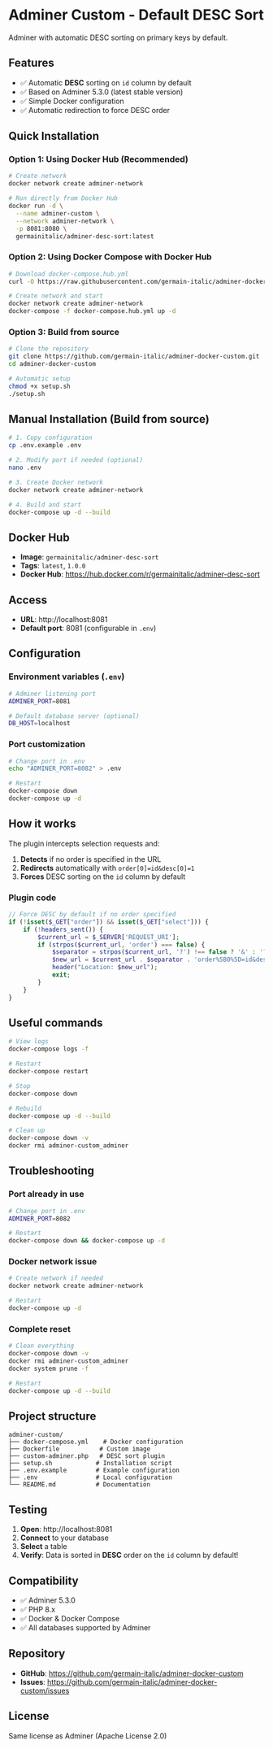 # Adminer Custom - Default DESC Sort

Adminer with automatic DESC sorting on primary keys by default.

## Features

- ✅ Automatic **DESC** sorting on `id` column by default
- ✅ Based on Adminer 5.3.0 (latest stable version)
- ✅ Simple Docker configuration
- ✅ Automatic redirection to force DESC order

## Quick Installation

### Option 1: Using Docker Hub (Recommended)

```bash
# Create network
docker network create adminer-network

# Run directly from Docker Hub
docker run -d \
  --name adminer-custom \
  --network adminer-network \
  -p 8081:8080 \
  germainitalic/adminer-desc-sort:latest
```

### Option 2: Using Docker Compose with Docker Hub

```bash
# Download docker-compose.hub.yml
curl -O https://raw.githubusercontent.com/germain-italic/adminer-docker-custom/master/docker-compose.hub.yml

# Create network and start
docker network create adminer-network
docker-compose -f docker-compose.hub.yml up -d
```

### Option 3: Build from source

```bash
# Clone the repository
git clone https://github.com/germain-italic/adminer-docker-custom.git
cd adminer-docker-custom

# Automatic setup
chmod +x setup.sh
./setup.sh
```

## Manual Installation (Build from source)

```bash
# 1. Copy configuration
cp .env.example .env

# 2. Modify port if needed (optional)
nano .env

# 3. Create Docker network
docker network create adminer-network

# 4. Build and start
docker-compose up -d --build
```

## Docker Hub

- **Image**: `germainitalic/adminer-desc-sort`
- **Tags**: `latest`, `1.0.0`
- **Docker Hub**: https://hub.docker.com/r/germainitalic/adminer-desc-sort

## Access

- **URL**: http://localhost:8081
- **Default port**: 8081 (configurable in `.env`)

## Configuration

### Environment variables (`.env`)

```bash
# Adminer listening port
ADMINER_PORT=8081

# Default database server (optional)
DB_HOST=localhost
```

### Port customization

```bash
# Change port in .env
echo "ADMINER_PORT=8082" > .env

# Restart
docker-compose down
docker-compose up -d
```

## How it works

The plugin intercepts selection requests and:

1. **Detects** if no order is specified in the URL
2. **Redirects** automatically with `order[0]=id&desc[0]=1`
3. **Forces** DESC sorting on the `id` column by default

### Plugin code

```php
// Force DESC by default if no order specified
if (!isset($_GET["order"]) && isset($_GET["select"])) {
    if (!headers_sent()) {
        $current_url = $_SERVER['REQUEST_URI'];
        if (strpos($current_url, 'order') === false) {
            $separator = strpos($current_url, '?') !== false ? '&' : '?';
            $new_url = $current_url . $separator . 'order%5B0%5D=id&desc%5B0%5D=1';
            header("Location: $new_url");
            exit;
        }
    }
}
```

## Useful commands

```bash
# View logs
docker-compose logs -f

# Restart
docker-compose restart

# Stop
docker-compose down

# Rebuild
docker-compose up -d --build

# Clean up
docker-compose down -v
docker rmi adminer-custom_adminer
```

## Troubleshooting

### Port already in use

```bash
# Change port in .env
ADMINER_PORT=8082

# Restart
docker-compose down && docker-compose up -d
```

### Docker network issue

```bash
# Create network if needed
docker network create adminer-network

# Restart
docker-compose up -d
```

### Complete reset

```bash
# Clean everything
docker-compose down -v
docker rmi adminer-custom_adminer
docker system prune -f

# Restart
docker-compose up -d --build
```

## Project structure

```
adminer-custom/
├── docker-compose.yml    # Docker configuration
├── Dockerfile           # Custom image
├── custom-adminer.php   # DESC sort plugin
├── setup.sh            # Installation script
├── .env.example        # Example configuration
├── .env                # Local configuration
└── README.md           # Documentation
```

## Testing

1. **Open**: http://localhost:8081
2. **Connect** to your database
3. **Select** a table
4. **Verify**: Data is sorted in **DESC** order on the `id` column by default!

## Compatibility

- ✅ Adminer 5.3.0
- ✅ PHP 8.x
- ✅ Docker & Docker Compose
- ✅ All databases supported by Adminer

## Repository

- **GitHub**: https://github.com/germain-italic/adminer-docker-custom
- **Issues**: https://github.com/germain-italic/adminer-docker-custom/issues

## License

Same license as Adminer (Apache License 2.0)